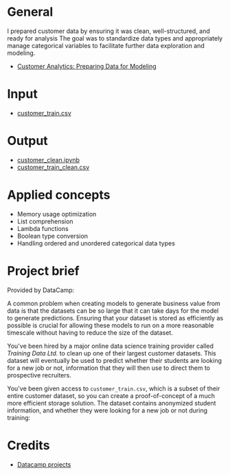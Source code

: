 # General

I prepared customer data by ensuring it was clean, well-structured, and ready for analysis
The goal was to standardize data types and appropriately manage categorical variables to facilitate further data exploration and modeling.

- [Customer Analytics: Preparing Data for Modeling](https://app.datacamp.com/learn/projects/customer_analytics_preparing_data_for_modeling)

# Input
- [customer_train.csv](./customer_train.csv)

# Output
- [customer_clean.ipynb](./customer_clean.ipynb)
- [customer_train_clean.csv](./customer_train_clean.csv)

# Applied concepts

- Memory usage optimization
- List comprehension
- Lambda functions
- Boolean type conversion
- Handling ordered and unordered categorical data types

# Project brief

Provided by DataCamp:

A common problem when creating models to generate business value from data is that the datasets can be so large that it can take days for the model to generate predictions. Ensuring that your dataset is stored as efficiently as possible is crucial for allowing these models to run on a more reasonable timescale without having to reduce the size of the dataset.

You've been hired by a major online data science training provider called *Training Data Ltd.* to clean up one of their largest customer datasets. This dataset will eventually be used to predict whether their students are looking for a new job or not, information that they will then use to direct them to prospective recruiters.

You've been given access to `customer_train.csv`, which is a subset of their entire customer dataset, so you can create a proof-of-concept of a much more efficient storage solution. The dataset contains anonymized student information, and whether they were looking for a new job or not during training:

# Credits
- [Datacamp projects](https://app.datacamp.com/learn/projects/)